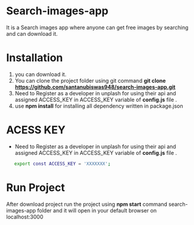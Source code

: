 # Search-images-app
It is a Search images app where anyone can get free images by searching and can download it.

# Installation
  1. you can download it.
  2. You can clone the project folder using git command 
      **git clone https://github.com/santanubiswas948/search-images-app.git**
  3. Need to Register as a developer in unplash for using their api and assigned ACCESS_KEY  in ACCESS_KEY      variable of **config.js** file .
  4. use **npm install** for installing all dependency written in package.json

# ACESS KEY
- Need to Register as a developer in unplash for using their api and assigned ACCESS_KEY  in ACCESS_KEY      variable of **config.js** file .
```sh
   export const ACCESS_KEY = 'XXXXXXX';
```
# Run Project
  After download project run the project using **npm start** command search-images-app folder and
  it will open in your default browser on localhost:3000
